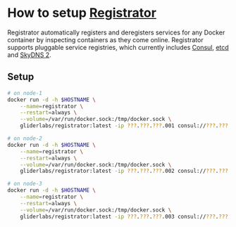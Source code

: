 # How to setup [Registrator](http://gliderlabs.com/registrator/latest/)

Registrator automatically registers and deregisters services for any Docker container
by inspecting containers as they come online. Registrator supports pluggable service
registries, which currently includes [Consul](http://www.consul.io/),
[etcd](https://github.com/coreos/etcd) and [SkyDNS 2](https://github.com/skynetservices/skydns/).

## Setup

~~~ sh
# on node-1
docker run -d -h $HOSTNAME \
    --name=registrator \
    --restart=always \
    --volume=/var/run/docker.sock:/tmp/docker.sock \
    gliderlabs/registrator:latest -ip ???.???.???.001 consul://???.???.???.001:8500

# on node-2
docker run -d -h $HOSTNAME \
    --name=registrator \
    --restart=always \
    --volume=/var/run/docker.sock:/tmp/docker.sock \
    gliderlabs/registrator:latest -ip ???.???.???.002 consul://???.???.???.002:8500

# on node-3
docker run -d -h $HOSTNAME \
    --name=registrator \
    --restart=always \
    --volume=/var/run/docker.sock:/tmp/docker.sock \
    gliderlabs/registrator:latest -ip ???.???.???.003 consul://???.???.???.003:8500
~~~
